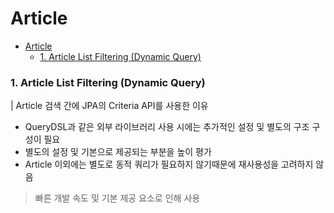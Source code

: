 # Article

- [Article](#article)
    - [1. Article List Filtering (Dynamic Query)](#1-article-list-filtering-dynamic-query)

### 1. Article List Filtering (Dynamic Query)
| Article 검색 간에 JPA의 Criteria API를 사용한 이유

- QueryDSL과 같은 외부 라이브러리 사용 시에는 추가적인 설정 및 별도의 구조 구성이 필요
- 별도의 설정 및 기본으로 제공되는 부분을 높이 평가
- Article 이외에는 별도로 동적 쿼리가 필요하지 않기때문에 재사용성을 고려하지 않음

> 빠른 개발 속도 및 기본 제공 요소로 인해 사용